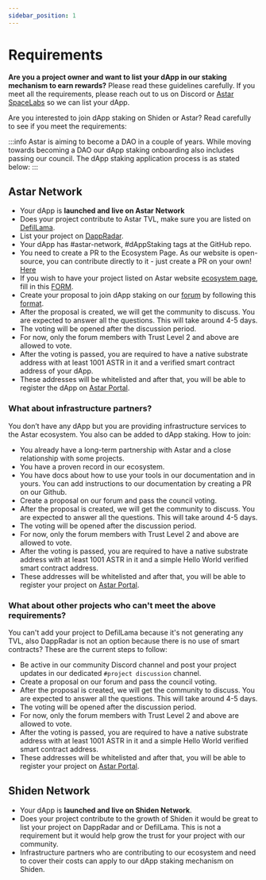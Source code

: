 ```yaml
---
sidebar_position: 1
---
```


# Requirements

**Are you a project owner and want to list your dApp in our staking mechanism to earn rewards?** Please read these guidelines carefully. If you meet all the requirements, please reach out to us on Discord or [Astar SpaceLabs](https://astar.network/community/) so we can list your dApp.

Are you interested to join dApp staking on Shiden or Astar? Read carefully to see if you meet the requirements:

:::info
Astar is aiming to become a DAO in a couple of years. While moving towards becoming a DAO our dApp staking onboarding also includes passing our council. The dApp staking application process is as stated below: 
:::

## Astar Network

- Your dApp is **launched and live on Astar Network**
- Does your project contribute to Astar TVL, make sure you are listed on [DefilLama](/docs/build/integrations/dapp-listing/defillama).
- List your project on [DappRadar](/docs/build/integrations/dapp-listing/dappradar).
- Your dApp has #astar-network, #dAppStaking tags at the GitHub repo.
- You need to create a PR to the Ecosystem Page. As our website is open-source, you can contribute directly to it - just create a PR on your own! [Here](https://github.com/AstarNetwork/astarwebsite_v2/blob/349db39d724b57f58fbee84b3fa500bf0d29bee6/components/Header.vue)
- If you wish to have your project listed on Astar website [ecosystem page](https://astar.network/community/ecosystem), fill in this [FORM](https://forms.gle/xsGUnCt3fm4isWWF7).
- Create your proposal to join dApp staking on our [forum](https://forum.astar.network/c/initiatives/dapp-staking-applications/21) by following this [format](https://forum.astar.network/t/xy-finance-dapp-staking-application/4056).
- After the proposal is created, we will get the community to discuss. You are expected to answer all the questions. This will take around 4-5 days.
- The voting will be opened after the discussion period.
- For now, only the forum members with Trust Level 2 and above are allowed to vote.
- After the voting is passed, you are required to have a native substrate address with at least 1001 ASTR in it and a verified smart contract address of your dApp.
- These addresses will be whitelisted and after that, you will be able to register the dApp on [Astar Portal](https://portal.astar.network/astar/dapp-staking/discover).

### What about infrastructure partners?

You don’t have any dApp but you are providing infrastructure services to the Astar ecosystem. You also can be added to dApp staking. How to join:

- You already have a long-term partnership with Astar and a close relationship with some projects.
- You have a proven record in our ecosystem.
- You have docs about how to use your tools in our documentation and in yours. You can add instructions to our documentation by creating a PR on our Github.
- Create a proposal on our forum and pass the council voting.
- After the proposal is created, we will get the community to discuss. You are expected to answer all the questions. This will take around 4-5 days.
- The voting will be opened after the discussion period.
- For now, only the forum members with Trust Level 2 and above are allowed to vote.
- After the voting is passed, you are required to have a native substrate address with at least 1001 ASTR in it and a simple Hello World verified smart contract address.
- These addresses will be whitelisted and after that, you will be able to register your project on [Astar Portal](https://portal.astar.network/astar/dapp-staking/discover).

### What about other projects who can't meet the above requirements?

You can't add your project to DefilLama because it's not generating any TVL, also DappRadar is not an option because there is no use of smart contracts? These are the current steps to follow:

- Be active in our community Discord channel and post your project updates in our dedicated `#project discussion` channel.
- Create a proposal on our forum and pass the council voting.
- After the proposal is created, we will get the community to discuss. You are expected to answer all the questions. This will take around 4-5 days.
- The voting will be opened after the discussion period.
- For now, only the forum members with Trust Level 2 and above are allowed to vote.
- After the voting is passed, you are required to have a native substrate address with at least 1001 ASTR in it and a simple Hello World verified smart contract address.
- These addresses will be whitelisted and after that, you will be able to register your project on [Astar Portal](https://portal.astar.network/astar/dapp-staking/discover).

## Shiden Network

- Your dApp is **launched and live on Shiden Network**.
- Does your project contribute to the growth of Shiden it would be great to list your project on DappRadar and or DefilLama. This is not a requirement but it would help grow the trust for your project with our community.
- Infrastructure partners who are contributing to our ecosystem and need to cover their costs can apply to our dApp staking mechanism on Shiden.
